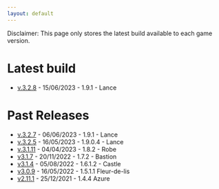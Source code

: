 ```yaml
---
layout: default
---
```


Disclaimer: This page only stores the latest build available to each game version.

# Latest build
* [v.3.2.8](https://drive.google.com/file/d/1wKRakRqDteJRSfheK6vAfrAW4mLNeO0s/view?usp=sharing) - 15/06/2023 - 1.9.1 - Lance

# Past Releases
* [v.3.2.7](https://drive.google.com/file/d/1gwbiCIRMKWWA7k20XH1kM-7PU7DPmxu9/view?usp=sharing) - 06/06/2023 - 1.9.1 - Lance
* [v.3.2.5](https://drive.google.com/file/d/1C0vBImhnGxwGo8LbF4F9FYawIQEwtJ9s/view?usp=share_link) - 16/05/2023 - 1.9.0.4 - Lance
* [v.3.1.11](https://drive.google.com/file/d/1FjFYlwoayhD7OQfcBPIjR4p6kWccl5Iw/view?usp=share_link) - 04/04/2023 - 1.8.2 - Robe
* [v3.1.7](https://drive.google.com/file/d/1cd-IbJNbW4nsMRwgILxlJqAow4p5IVkv/view?usp=share_link) - 20/11/2022 - 1.7.2 - Bastion
* [v3.1.4](https://drive.google.com/file/d/1lrtEoo5bc0ZOLYu5uh2PlP5nYE7E5aJN/view?usp=sharing) - 05/08/2022 - 1.6.1.2 - Castle
* [v3.0.9](https://drive.google.com/file/d/1kZilJ3UlDesSRpKXmVIHYXqEfR0WtdRC/view?usp=sharing) - 16/05/2022 - 1.5.1.1 Fleur-de-lis
* [v2.11.1](https://drive.google.com/file/d/14cVx4GJo-CnzW3s0qllnyUownw0POiEk/view?usp=sharing) - 25/12/2021 - 1.4.4 Azure
